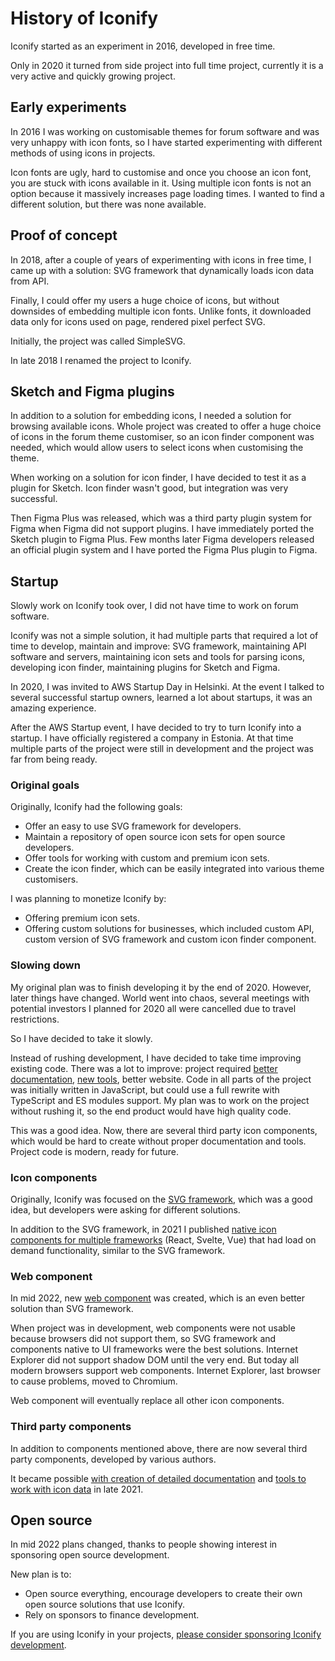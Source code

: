 # History of Iconify

Iconify started as an experiment in 2016, developed in free time.

Only in 2020 it turned from side project into full time project, currently it is a very active and quickly growing project.

## Early experiments

In 2016 I was working on customisable themes for forum software and was very unhappy with icon fonts, so I have started experimenting with different methods of using icons in projects.

Icon fonts are ugly, hard to customise and once you choose an icon font, you are stuck with icons available in it. Using multiple icon fonts is not an option because it massively increases page loading times. I wanted to find a different solution, but there was none available.

## Proof of concept

In 2018, after a couple of years of experimenting with icons in free time, I came up with a solution: SVG framework that dynamically loads icon data from API.

Finally, I could offer my users a huge choice of icons, but without downsides of embedding multiple icon fonts. Unlike fonts, it downloaded data only for icons used on page, rendered pixel perfect SVG.

Initially, the project was called SimpleSVG.

In late 2018 I renamed the project to Iconify.

## Sketch and Figma plugins

In addition to a solution for embedding icons, I needed a solution for browsing available icons. Whole project was created to offer a huge choice of icons in the forum theme customiser, so an icon finder component was needed, which would allow users to select icons when customising the theme.

When working on a solution for icon finder, I have decided to test it as a plugin for Sketch. Icon finder wasn't good, but integration was very successful.

Then Figma Plus was released, which was a third party plugin system for Figma when Figma did not support plugins. I have immediately ported the Sketch plugin to Figma Plus. Few months later Figma developers released an official plugin system and I have ported the Figma Plus plugin to Figma.

## Startup

Slowly work on Iconify took over, I did not have time to work on forum software.

Iconify was not a simple solution, it had multiple parts that required a lot of time to develop, maintain and improve: SVG framework, maintaining API software and servers, maintaining icon sets and tools for parsing icons, developing icon finder, maintaining plugins for Sketch and Figma.

In 2020, I was invited to AWS Startup Day in Helsinki. At the event I talked to several successful startup owners, learned a lot about startups, it was an amazing experience.

After the AWS Startup event, I have decided to try to turn Iconify into a startup. I have officially registered a company in Estonia. At that time multiple parts of the project were still in development and the project was far from being ready.

### Original goals

Originally, Iconify had the following goals:

-   Offer an easy to use SVG framework for developers.
-   Maintain a repository of open source icon sets for open source developers.
-   Offer tools for working with custom and premium icon sets.
-   Create the icon finder, which can be easily integrated into various theme customisers.

I was planning to monetize Iconify by:

-   Offering premium icon sets.
-   Offering custom solutions for businesses, which included custom API, custom version of SVG framework and custom icon finder component.

### Slowing down

My original plan was to finish developing it by the end of 2020. However, later things have changed. World went into chaos, several meetings with potential investors I planned for 2020 all were cancelled due to travel restrictions.

So I have decided to take it slowly.

Instead of rushing development, I have decided to take time improving existing code. There was a lot to improve: project required [better documentation](/docs/index.md), [new tools](/docs/libraries/index.md), better website. Code in all parts of the project was initially written in JavaScript, but could use a full rewrite with TypeScript and ES modules support. My plan was to work on the project without rushing it, so the end product would have high quality code.

This was a good idea. Now, there are several third party icon components, which would be hard to create without proper documentation and tools. Project code is modern, ready for future.

### Icon components

Originally, Iconify was focused on the [SVG framework](/docs/icon-components/svg-framework/index.md), which was a good idea, but developers were asking for different solutions.

In addition to the SVG framework, in 2021 I published [native icon components for multiple frameworks](/docs/icon-components/index.md) (React, Svelte, Vue) that had load on demand functionality, similar to the SVG framework.

### Web component

In mid 2022, new [web component](/docs/iconify-icon/index.md) was created, which is an even better solution than SVG framework.

When project was in development, web components were not usable because browsers did not support them, so SVG framework and components native to UI frameworks were the best solutions. Internet Explorer did not support shadow DOM until the very end. But today all modern browsers support web components. Internet Explorer, last browser to cause problems, moved to Chromium.

Web component will eventually replace all other icon components.

### Third party components

In addition to components mentioned above, there are now several third party components, developed by various authors.

It became possible [with creation of detailed documentation](/docs/index.md) and [tools to work with icon data](/docs/libraries/index.md) in late 2021.

## Open source

In mid 2022 plans changed, thanks to people showing interest in sponsoring open source development.

New plan is to:

-   Open source everything, encourage developers to create their own open source solutions that use Iconify.
-   Rely on sponsors to finance development.

If you are using Iconify in your projects, [please consider sponsoring Iconify development](/sponsors/index.md).
